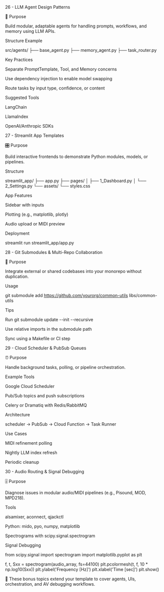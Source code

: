 26 - LLM Agent Design Patterns

🤖 Purpose

Build modular, adaptable agents for handling prompts, workflows, and memory using LLM APIs.

Structure Example

src/agents/
├── base_agent.py
├── memory_agent.py
├── task_router.py

Key Practices

Separate PromptTemplate, Tool, and Memory concerns

Use dependency injection to enable model swapping

Route tasks by input type, confidence, or content

Suggested Tools

LangChain

LlamaIndex

OpenAI/Anthropic SDKs

27 - Streamlit App Templates

🎛️ Purpose

Build interactive frontends to demonstrate Python modules, models, or pipelines.

Structure

streamlit_app/
├── app.py
├── pages/
│   ├── 1_Dashboard.py
│   └── 2_Settings.py
└── assets/
    └── styles.css

App Features

Sidebar with inputs

Plotting (e.g., matplotlib, plotly)

Audio upload or MIDI preview

Deployment

streamlit run streamlit_app/app.py

28 - Git Submodules & Multi-Repo Collaboration

🔁 Purpose

Integrate external or shared codebases into your monorepo without duplication.

Usage

git submodule add https://github.com/yourorg/common-utils libs/common-utils

Tips

Run git submodule update --init --recursive

Use relative imports in the submodule path

Sync using a Makefile or CI step

29 - Cloud Scheduler & PubSub Queues

⏰ Purpose

Handle background tasks, polling, or pipeline orchestration.

Example Tools

Google Cloud Scheduler

Pub/Sub topics and push subscriptions

Celery or Dramatiq with Redis/RabbitMQ

Architecture

scheduler → PubSub → Cloud Function → Task Runner

Use Cases

MIDI refinement polling

Nightly LLM index refresh

Periodic cleanup

30 - Audio Routing & Signal Debugging

🎚️ Purpose

Diagnose issues in modular audio/MIDI pipelines (e.g., Pisound, MOD, MPD218).

Tools

alsamixer, aconnect, qjackctl

Python: mido, pyo, numpy, matplotlib

Spectrograms with scipy.signal.spectrogram

Signal Debugging

from scipy.signal import spectrogram
import matplotlib.pyplot as plt

f, t, Sxx = spectrogram(audio_array, fs=44100)
plt.pcolormesh(t, f, 10 * np.log10(Sxx))
plt.ylabel('Frequency [Hz]')
plt.xlabel('Time [sec]')
plt.show()

🎉 These bonus topics extend your template to cover agents, UIs, orchestration, and AV debugging workflows.


